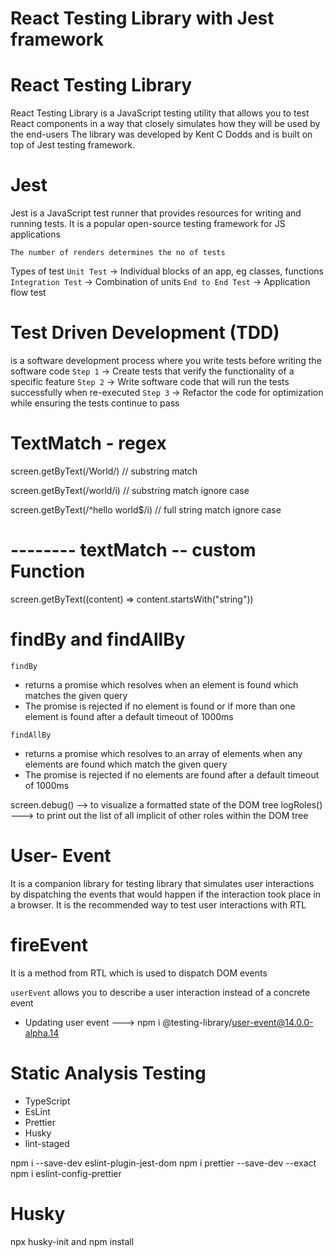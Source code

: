 # React Testing Library with Jest framework

# React Testing Library

React Testing Library is a JavaScript testing utility that allows you to test React components
in a way that closely simulates how they will be used by the end-users
The library was developed by Kent C Dodds and is built on top of Jest testing framework.

# Jest

Jest is a JavaScript test runner that provides resources for writing and running tests.
It is a popular open-source testing framework for JS applications

`The number of renders determines the no of tests`

Types of test
`Unit Test` -> Individual blocks of an app, eg classes, functions
`Integration Test` -> Combination of units
`End to End Test` -> Application flow test

# Test Driven Development (TDD)

is a software development process where you write tests before writing the software code
`Step 1` -> Create tests that verify the functionality of a specific feature
`Step 2` -> Write software code that will run the tests successfully when re-executed
`Step 3` -> Refactor the code for optimization while ensuring the tests continue to pass

# TextMatch - regex

screen.getByText(/World/) // substring match

screen.getByText(/world/i) // substring match ignore case

screen.getByText(/^hello world$/i) // full string match ignore case

# -------- textMatch -- custom Function

screen.getByText((content) => content.startsWith("string"))

# findBy and findAllBy

`findBy`

- returns a promise which resolves when an element is found which matches the given query
- The promise is rejected if no element is found or if more than one element is found after a default timeout of 1000ms

`findAllBy`

- returns a promise which resolves to an array of elements when any elements are found which match the given query
- The promise is rejected if no elements are found after a default timeout of 1000ms

screen.debug() --> to visualize a formatted state of the DOM tree
logRoles() ---> to print out the list of all implicit of other roles within the DOM tree

# User- Event

It is a companion library for testing library that simulates user interactions by dispatching
the events that would happen if the interaction took place in a browser.
It is the recommended way to test user interactions with RTL

# fireEvent

It is a method from RTL which is used to dispatch DOM events

`userEvent` allows you to describe a user interaction instead of a concrete event

- Updating user event ---> npm i @testing-library/user-event@14.0.0-alpha.14

# Static Analysis Testing

- TypeScript
- EsLint
- Prettier
- Husky
- lint-staged

npm i --save-dev eslint-plugin-jest-dom
npm i prettier --save-dev --exact
npm i eslint-config-prettier

# Husky

npx husky-init and npm install
